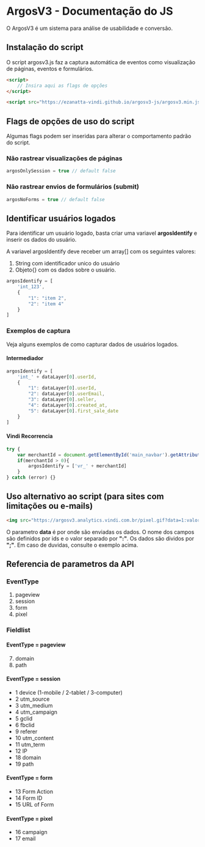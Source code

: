 # ArgosV3 - Documentação do JS
O ArgosV3 é um sistema para análise de usabilidade e conversão.

## Instalação do script
O script argosv3.js faz a captura automática de eventos como visualização de páginas, eventos e formulários.

```html
<script>
    // Insira aqui as flags de opções
</script>

<script src="https://ezanatta-vindi.github.io/argosv3-js/argosv3.min.js?v3"></script>
```

## Flags de opções de uso do script
Algumas flags podem ser inseridas para alterar o comportamento padrão do script.

### Não rastrear visualizações de páginas
```javascript
argosOnlySession = true // default false
```

### Não rastrear envios de formulários (submit)
```javascript
argosNoForms = true // default false
```

## Identificar usuários logados
Para identificar um usuário logado, basta criar uma variavel **argosIdentify** e inserir os dados do usuário.

A variavel argosIdentify deve receber um array[] com os seguintes valores:

1. String com identificador unico do usuário
2. Objeto{} com os dados sobre o usuário.

```javascript
argosIdentify = [
    'int_123',
    {
        "1": "item 2",
        "2": "item 4"
    }
]
```

### Exemplos de captura
Veja alguns exemplos de como capturar dados de usuários logados.

#### Intermediador
```javascript
argosIdentify = [
    'int_' + dataLayer[0].userId,
    {
        "1": dataLayer[0].userId,
        "2": dataLayer[0].userEmail,
        "3": dataLayer[0].seller,
        "4": dataLayer[0].created_at,
        "5": dataLayer[0].first_sale_date
    }
]
```

#### Vindi Recorrencia

```javascript
try {
    var merchantId = document.getElementById('main_navbar').getAttribute('data-merchant-id')
    if(merchantId > 0){
        argosIdentify = ['vr_' + merchantId]
    }    
} catch (error) {}
````

## Uso alternativo ao script (para sites com limitações ou e-mails)
```html
<img src="https://argosv3.analytics.vindi.com.br/pixel.gif?data=1:valor1;2:valor2" referrerpolicy="no-referrer-when-downgrade">
```

O parametro **data** é por onde são enviadas os dados. O nome dos campos são definidos por ids e o valor separado por **":"**. Os dados são dividos por **";"**. Em caso de duvidas, consulte o exemplo acima.

## Referencia de parametros da API

### EventType
1. pageview
2. session
3. form
4. pixel

### Fieldlist

#### EventType = pageview

7. domain
8. path

#### EventType = session
- 1 device (1-mobile / 2-tablet / 3-computer)
- 2 utm_source
- 3 utm_medium
- 4 utm_campaign
- 5 gclid
- 6 fbclid
- 9 referer
- 10 utm_content
- 11 utm_term
- 12 IP
- 18 domain
- 19 path

#### EventType = form
- 13 Form Action
- 14 Form ID
- 15 URL of Form

#### EventType = pixel

- 16 campaign
- 17 email